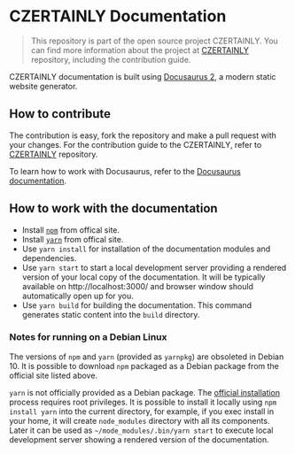 # CZERTAINLY Documentation

> This repository is part of the open source project CZERTAINLY. You can find more information about the project at [CZERTAINLY](https://github.com/3KeyCompany/CZERTAINLY) repository, including the contribution guide.

CZERTAINLY documentation is built using [Docusaurus 2](https://docusaurus.io/), a modern static website generator.

## How to contribute

The contribution is easy, fork the repository and make a pull request with your changes.
For the contribution guide to the CZERTAINLY, refer to [CZERTAINLY](https://github.com/3KeyCompany/CZERTAINLY) repository.

To learn how to work with Docusaurus, refer to the [Docusaurus documentation](https://docusaurus.io/docs/).

## How to work with the documentation

- Install [`npm`](https://github.com/nodesource/distributions) from offical site.
- Install [`yarn`](https://yarnpkg.com/getting-started/install) from offical site.
- Use `yarn install` for installation of the documentation modules and dependencies.
- Use `yarn start` to start a local development server providing a rendered version of your local copy of the documentation. It will be typically available on http://localhost:3000/ and browser window should automatically open up for you.
- Use `yarn build` for building the documentation. This command generates static content into the `build` directory.

### Notes for running on a Debian Linux

The versions of `npm` and `yarn` (provided as `yarnpkg`) are obsoleted in Debian 10. It is possible to download `npm` packaged as a Debian package from the official site listed above.

`yarn` is not officially provided as a Debian package. The [official installation](https://yarnpkg.com/getting-started/install) process requires root privileges. It is possible to install it locally using `npm install yarn` into the current directory, for example, if you exec install in your home, it will create `node_modules` directory with all its components. Later it can be used as `~/mode_modules/.bin/yarn start` to execute local development server showing a rendered version of the documentation.